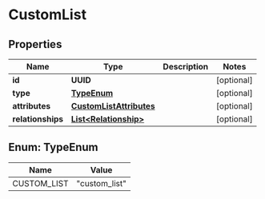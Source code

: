 

# CustomList

## Properties

Name | Type | Description | Notes
------------ | ------------- | ------------- | -------------
**id** | **UUID** |  |  [optional]
**type** | [**TypeEnum**](#TypeEnum) |  |  [optional]
**attributes** | [**CustomListAttributes**](CustomListAttributes.md) |  |  [optional]
**relationships** | [**List&lt;Relationship&gt;**](Relationship.md) |  |  [optional]



## Enum: TypeEnum

Name | Value
---- | -----
CUSTOM_LIST | &quot;custom_list&quot;



